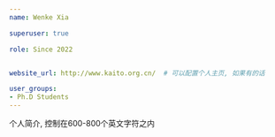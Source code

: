 ```yaml
---
name: Wenke Xia

superuser: true

role: Since 2022


website_url: http://www.kaito.org.cn/  # 可以配置个人主页, 如果有的话

user_groups:
- Ph.D Students
---
```

个人简介, 控制在600-800个英文字符之内